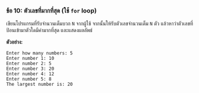 ### ข้อ 10: ตัวเลขที่มากที่สุด (ใช้ `for` loop)

เขียนโปรแกรมที่รับจำนวนเต็มบวก `N` จากผู้ใช้ จากนั้นให้รับตัวเลขจำนวนเต็ม `N` ตัว แล้วหาว่าตัวเลขที่ป้อนเข้ามาตัวใดมีค่ามากที่สุด และแสดงผลลัพธ์

**ตัวอย่าง:**

```
Enter how many numbers: 5
Enter number 1: 10
Enter number 2: 5
Enter number 3: 20
Enter number 4: 12
Enter number 5: 8
The largest number is: 20
```